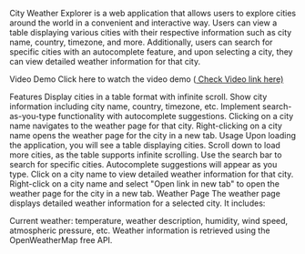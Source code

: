 City Weather Explorer is a web application that allows users to explore cities around the world in a convenient and interactive way. Users can view a table displaying various cities with their respective information such as city name, country, timezone, and more. Additionally, users can search for specific cities with an autocomplete feature, and upon selecting a city, they can view detailed weather information for that city.

Video Demo
Click here to watch the video demo ([ Check Video link here)](https://drive.google.com/file/d/1y_bs5B42gnt9U_P63Wb9Wi4FHD4BjDhZ/view?usp=sharing)

Features
Display cities in a table format with infinite scroll.
Show city information including city name, country, timezone, etc.
Implement search-as-you-type functionality with autocomplete suggestions.
Clicking on a city name navigates to the weather page for that city.
Right-clicking on a city name opens the weather page for the city in a new tab.
Usage
Upon loading the application, you will see a table displaying cities.
Scroll down to load more cities, as the table supports infinite scrolling.
Use the search bar to search for specific cities. Autocomplete suggestions will appear as you type.
Click on a city name to view detailed weather information for that city.
Right-click on a city name and select "Open link in new tab" to open the weather page for the city in a new tab.
Weather Page
The weather page displays detailed weather information for a selected city. It includes:

Current weather: temperature, weather description, humidity, wind speed, atmospheric pressure, etc.
Weather information is retrieved using the OpenWeatherMap free API.

